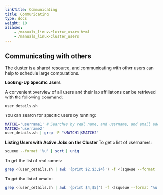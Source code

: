```yaml
---
linkTitle: Communicating
title: Communicating
type: docs
weight: 10
aliases:
    - /manuals_linux-cluster_users.html
    - /manuals_linux-cluster_users
---
```


## Communicating with others

The cluster is a shared resource, and communicating with other users can help to schedule large computations.

__Looking-Up Specific Users__

A convenient overview of all users and their lab affiliations can be retrieved with the following command:

```bash
user_details.sh
```

You can search for specific users by running:

```bash
MATCH1='username1' # Searches by real name, and username, and email address and PI name
MATCH2='username2'
user_details.sh | grep -P "$MATCH1|$MATCH2"
```

__Listing Users with Active Jobs on the Cluster__
To get a list of usernames:

```bash
squeue --format '%u' | sort | uniq
```

To get the list of real names:

```bash
grep <(user_details.sh | awk '{print $2,$3,$4}') -f <(squeue --format '%u' --noheader | sort | uniq) | awk '{print $1,$2}'
```

To get the list of emails:

```bash
grep <(user_details.sh | awk '{print $4,$5}') -f <(squeue --format '%u' --noheader | sort | uniq) | awk '{print $2}'
```

